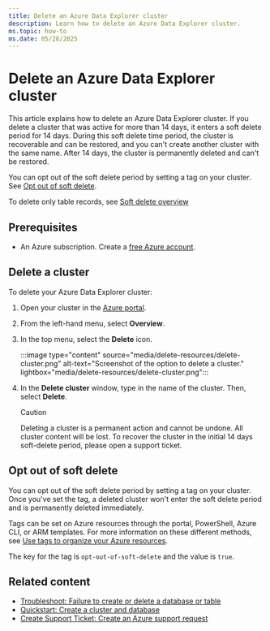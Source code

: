 ```yaml
---
title: Delete an Azure Data Explorer cluster
description: Learn how to delete an Azure Data Explorer cluster.
ms.topic: how-to
ms.date: 05/28/2025
---
```


# Delete an Azure Data Explorer cluster

This article explains how to delete an Azure Data Explorer cluster. If you delete a cluster that was active for more than 14 days, it enters a soft delete period for 14 days. During this soft delete time period, the cluster is recoverable and can be restored, and you can't create another cluster with the same name. After 14 days, the cluster is permanently deleted and can't be restored. 

You can opt out of the soft delete period by setting a tag on your cluster. See [Opt out of soft delete](#opt-out-of-soft-delete).

To delete only table records, see [Soft delete overview](/kusto/concepts/data-soft-delete?view=azure-data-explorer&preserve-view=true)

## Prerequisites

* An Azure subscription. Create a [free Azure account](https://azure.microsoft.com/free/).

## Delete a cluster

To delete your Azure Data Explorer cluster:

1. Open your cluster in the [Azure portal](https://portal.azure.com/).

1. From the left-hand menu, select **Overview**.

1. In the top menu, select the **Delete** icon.

    :::image type="content" source="media/delete-resources/delete-cluster.png" alt-text="Screenshot of the option to delete a cluster." lightbox="media/delete-resources/delete-cluster.png":::

1. In the **Delete cluster** window, type in the name of the cluster. Then, select **Delete**.

    > [!CAUTION]
    > Deleting a cluster is a permanent action and cannot be undone. All cluster content will be lost. To recover the cluster in the initial 14 days soft-delete period, please open a support ticket.

## Opt out of soft delete

You can opt out of the soft delete period by setting a tag on your cluster. Once you've set the tag, a deleted cluster won't enter the soft delete period and is permanently deleted immediately.

Tags can be set on Azure resources through the portal, PowerShell, Azure CLI, or ARM templates. For more information on these different methods, see [Use tags to organize your Azure resources](/azure/azure-resource-manager/management/tag-resources).

The key for the tag is `opt-out-of-soft-delete` and the value is `true`.

## Related content

* [Troubleshoot: Failure to create or delete a database or table](troubleshoot-database-table.md)
* [Quickstart: Create a cluster and database](create-cluster-and-database.md)
* [Create Support Ticket: Create an Azure support request](azure/azure-portal/supportability/how-to-create-azure-support-request)
